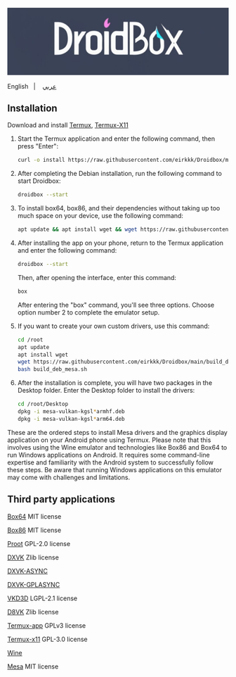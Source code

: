 ![logo](Droidbox/ideogram~2.jpeg "logo")

English 
&nbsp;&nbsp;| &nbsp;&nbsp;
<a href="https://github.com/eirkkk/Droidbox/blob/main/README.md">عربي</a>

## Installation

Download and install
[Termux](https://f-droid.org/repo/com.termux_118.apk),
[Termux-X11](https://raw.githubusercontent.com/eirkkk/Droidbox/main/app-arm64-v8a-debug.apk)

1. Start the Termux application and enter the following command, then press "Enter":
   ```bash
   curl -o install https://raw.githubusercontent.com/eirkkk/Droidbox/main/setup.sh && chmod +x setup.sh && ./setup.sh
   ```

2. After completing the Debian installation, run the following command to start Droidbox:
   ```bash
   droidbox --start
   ```

3. To install box64, box86, and their dependencies without taking up too much space on your device, use the following command:
   ```bash
   apt update && apt install wget && wget https://raw.githubusercontent.com/eirkkk/Droidbox/main/box.sh && bash box.sh && rm box.sh
   ```


4. After installing the app on your phone, return to the Termux application and enter the following command:
   ```bash
   droidbox --start
   ```
   Then, after opening the interface, enter this command:
   ```bash
   box
   ```
   After entering the "box" command, you'll see three options. Choose option number 2 to complete the emulator setup.

5. If you want to create your own custom drivers, use this command:
   ```bash
   cd /root
   apt update
   apt install wget
   wget https://raw.githubusercontent.com/eirkkk/Droidbox/main/build_deb_mesa.sh
   bash build_deb_mesa.sh
   ```

6. After the installation is complete, you will have two packages in the Desktop folder. Enter the Desktop folder to install the drivers:
   ```bash
   cd /root/Desktop
   dpkg -i mesa-vulkan-kgsl*armhf.deb
   dpkg -i mesa-vulkan-kgsl*arm64.deb
   ```

These are the ordered steps to install Mesa drivers and the graphics display application on your Android phone using Termux. Please note that this involves using the Wine emulator and technologies like Box86 and Box64 to run Windows applications on Android. It requires some command-line expertise and familiarity with the Android system to successfully follow these steps. Be aware that running Windows applications on this emulator may come with challenges and limitations.

## Third party applications

[Box64](https://github.com/ptitSeb/box64) MIT license

[Box86](https://github.com/ptitSeb/box86) MIT license

[Proot](https://github.com/termux/proot) GPL-2.0 license

[DXVK](https://github.com/doitsujin/dxvk) Zlib license

[DXVK-ASYNC](https://github.com/Sporif/dxvk-async)

[DXVK-GPLASYNC](https://gitlab.com/Ph42oN/dxvk-gplasync)

[VKD3D](https://github.com/lutris/vkd3d) LGPL-2.1 license

[D8VK](https://github.com/AlpyneDreams/d8vk) Zlib license

[Termux-app](https://github.com/termux/termux-app) GPLv3 license

[Termux-x11](https://github.com/termux/termux-x11) GPL-3.0 license

[Wine](https://wiki.winehq.org/Licensing)

[Mesa](https://docs.mesa3d.org/license.html) MIT license

